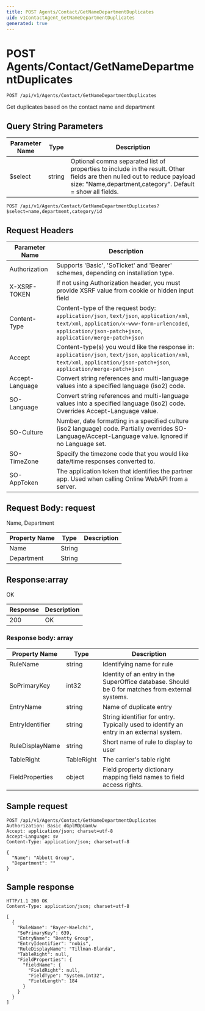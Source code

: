 ```yaml
---
title: POST Agents/Contact/GetNameDepartmentDuplicates
uid: v1ContactAgent_GetNameDepartmentDuplicates
generated: true
---
```


# POST Agents/Contact/GetNameDepartmentDuplicates

```http
POST /api/v1/Agents/Contact/GetNameDepartmentDuplicates
```

Get duplicates based on the contact name and department







## Query String Parameters

| Parameter Name | Type |  Description |
|----------------|------|--------------|
| $select | string |  Optional comma separated list of properties to include in the result. Other fields are then nulled out to reduce payload size: "Name,department,category". Default = show all fields. |

```http
POST /api/v1/Agents/Contact/GetNameDepartmentDuplicates?$select=name,department,category/id
```


## Request Headers

| Parameter Name | Description |
|----------------|-------------|
| Authorization  | Supports 'Basic', 'SoTicket' and 'Bearer' schemes, depending on installation type. |
| X-XSRF-TOKEN   | If not using Authorization header, you must provide XSRF value from cookie or hidden input field |
| Content-Type | Content-type of the request body: `application/json`, `text/json`, `application/xml`, `text/xml`, `application/x-www-form-urlencoded`, `application/json-patch+json`, `application/merge-patch+json` |
| Accept         | Content-type(s) you would like the response in: `application/json`, `text/json`, `application/xml`, `text/xml`, `application/json-patch+json`, `application/merge-patch+json` |
| Accept-Language | Convert string references and multi-language values into a specified language (iso2) code. |
| SO-Language | Convert string references and multi-language values into a specified language (iso2) code. Overrides Accept-Language value. |
| SO-Culture | Number, date formatting in a specified culture (iso2 language) code. Partially overrides SO-Language/Accept-Language value. Ignored if no Language set. |
| SO-TimeZone | Specify the timezone code that you would like date/time responses converted to. |
| SO-AppToken | The application token that identifies the partner app. Used when calling Online WebAPI from a server. |

## Request Body: request 

Name, Department 

| Property Name | Type |  Description |
|----------------|------|--------------|
| Name | String |  |
| Department | String |  |

## Response:array

OK

| Response | Description |
|----------------|-------------|
| 200 | OK |

### Response body: array

| Property Name | Type |  Description |
|----------------|------|--------------|
| RuleName | string | Identifying name for rule |
| SoPrimaryKey | int32 | Identity of an entry in the SuperOffice database. Should be 0 for matches from external systems. |
| EntryName | string | Name of duplicate entry |
| EntryIdentifier | string | String identifier for entry. Typically used to identify an entry in an external system. |
| RuleDisplayName | string | Short name of rule to display to user |
| TableRight | TableRight | The carrier's table right |
| FieldProperties | object | Field property dictionary mapping field names to field access rights. |

## Sample request

```http!
POST /api/v1/Agents/Contact/GetNameDepartmentDuplicates
Authorization: Basic dGplMDpUamUw
Accept: application/json; charset=utf-8
Accept-Language: sv
Content-Type: application/json; charset=utf-8

{
  "Name": "Abbott Group",
  "Department": ""
}
```

## Sample response

```http_
HTTP/1.1 200 OK
Content-Type: application/json; charset=utf-8

[
  {
    "RuleName": "Bayer-Waelchi",
    "SoPrimaryKey": 639,
    "EntryName": "Beatty Group",
    "EntryIdentifier": "nobis",
    "RuleDisplayName": "Tillman-Blanda",
    "TableRight": null,
    "FieldProperties": {
      "fieldName": {
        "FieldRight": null,
        "FieldType": "System.Int32",
        "FieldLength": 184
      }
    }
  }
]
```
